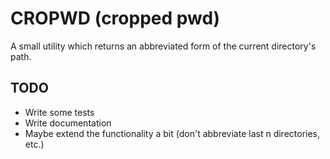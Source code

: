 # CROPWD (cropped pwd)

A small utility which returns an abbreviated form of the current directory's path.

## TODO

* Write some tests
* Write documentation
* Maybe extend the functionality a bit (don't abbreviate last n directories, etc.)
